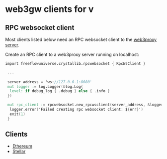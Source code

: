 # web3gw clients for v

## RPC websocket client

Most clients listed below need an RPC websocket client to the [web3proxy server](../server/server.md).

Create an RPC client to a web3proxy server running on localhost:

```v
import freeflowuniverse.crystallib.rpcwebsocket { RpcWsClient }
 
 ...

 server_address = 'ws://127.0.0.1:8080'
 mut logger := log.Logger(&log.Log{
  level: if debug_log { .debug } else { .info }
 })

 mut rpc_client := rpcwebsocket.new_rpcwsclient(server_address, &logger) or {
  logger.error('Failed creating rpc websocket client: ${err}')
  exit(1)
 }
```

## Clients

- [Ethereum](./ethereum/ethereum.md)
- [Stellar](./stellar/stellar.md)
